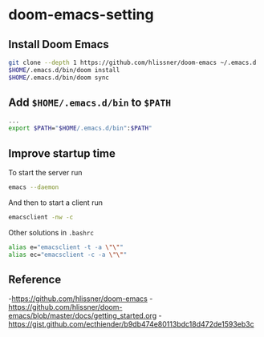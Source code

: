 # doom-emacs-setting

## Install Doom Emacs

```sh
git clone --depth 1 https://github.com/hlissner/doom-emacs ~/.emacs.d
$HOME/.emacs.d/bin/doom install
$HOME/.emacs.d/bin/doom sync
```

## Add `$HOME/.emacs.d/bin` to `$PATH`

```sh
...
export $PATH="$HOME/.emacs.d/bin":$PATH"
```

## Improve startup time

To start the server run

```sh
emacs --daemon
```

And then to start a client run

```sh
emacsclient -nw -c
```

Other solutions in `.bashrc`

```sh
alias e="emacsclient -t -a \"\""
alias ec="emacsclient -c -a \"\""
```

## Reference 

-<https://github.com/hlissner/doom-emacs>
-<https://github.com/hlissner/doom-emacs/blob/master/docs/getting_started.org>
-<https://gist.github.com/ecthiender/b9db474e80113bdc18d472de1593eb3c>
